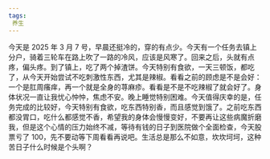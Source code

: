 ```yaml
---
tags:
 养生
---
```

今天是 2025 年 3 月 7 号，早晨还挺冷的，穿的有点少。今天有一个任务去镇上分户，骑着三轮车在路上吹了一路的冷风，应该是风寒了。回来之后，头就有点疼，偏头疼。到了镇上，吃了两个掉渣饼。今天特别有食欲，一天三顿饭，都吃了，从今天开始尝试不吃刺激性东西，尤其是辣椒。看看之前的顾虑是不是会好：一个是肛周瘙痒，再一个就是全身的荨麻疹。看看是不是不吃辣椒了就会好了。身体状况一直让我忧心忡忡，焦虑不安。晚上睡觉特别困难。今天值得庆幸的是，任务完成的比较好，今天特别有食欲，吃东西特别香，而且感觉到饿了。之前吃东西都没胃口，吃什么都感觉不香，希望我的身体会慢慢变好，不要再让这些病魔折磨我，但是这个心情的压力始终不减，等待有钱的日子到医院做个全面检查，今天股票亏了 100，先不要动等下周看看再说吧。生活总是那么不如意，坎坎坷坷，这种苦日子什么时候是个头啊？
